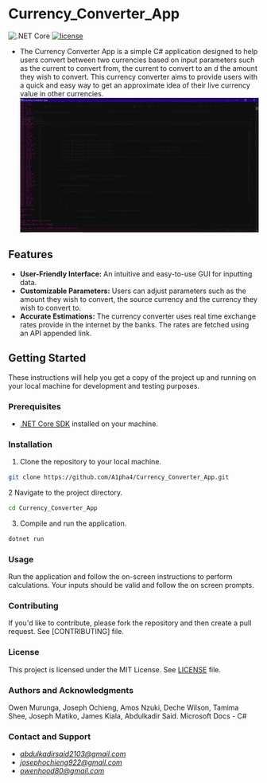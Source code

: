 # Currency_Converter_App
![.NET Core](https://img.shields.io/badge/.NET%20Core-3.1%20%7C%205.0%20%7C%206.0-blue)
[![license](https://img.shields.io/github/license/DAVFoundation/captain-n3m0.svg?style=flat-square)](https://github.com/DAVFoundation/captain-n3m0/blob/master/LICENSE)
- The Currency Converter App is a simple C# application designed to help users convert between two currencies based on input parameters such as the current to convert from, the current to convert to an d the amount they wish to convert. This currency converter aims to provide users with a quick and easy way to get an approximate idea of their live currency value in other currencies.
![Currency_converter_ui](https://github.com/A1pha4/Currency_Converter_App/blob/main/currency_converter_ui.png)


## Features

- **User-Friendly Interface:** An intuitive and easy-to-use GUI for inputting data.
- **Customizable Parameters:** Users can adjust parameters such as the amount they wish to convert, the source currency and the currency they wish to convert to.
- **Accurate Estimations:** The currency converter uses real time exchange rates provide in the internet by the banks. The rates are fetched using an API appended link.

## Getting Started

These instructions will help you get a copy of the project up and running on your local machine for development and testing purposes.

### Prerequisites

- [.NET Core SDK](https://dotnet.microsoft.com/download) installed on your machine.

### Installation

1. Clone the repository to your local machine.

```bash
git clone https://github.com/A1pha4/Currency_Converter_App.git
```
2 Navigate to the project directory.
```bash 
cd Currency_Converter_App
```
3. Compile and run the application.
```bash
dotnet run
```
### Usage
Run the application and follow the on-screen instructions to perform calculations.
Your inputs should be valid and follow the on screen prompts.

### Contributing
If you'd like to contribute, please fork the repository and then create a pull request. See [CONTRIBUTING] file.

### License
This project is licensed under the MIT License. See [LICENSE](https://github.com/A1pha4/Currency_Converter_App/blob/main/LICENSE) file.

### Authors and Acknowledgments
Owen Murunga, Joseph Ochieng, Amos Nzuki, Deche Wilson, Tamima Shee, Joseph Matiko, James Kiala, Abdulkadir Said.
Microsoft Docs - C#

### Contact and Support 
- *abdulkadirsaid2103@gmail.com*
- *josephochieng922@gmail.com*
- *owenhood80@gmail.com*
